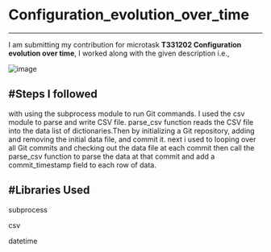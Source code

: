 # Configuration_evolution_over_time
--------------------------------------------------------------
I am submitting my contribution for microtask **T331202 Configuration evolution over time**, I worked along with the given description i.e., 

![image](https://user-images.githubusercontent.com/85181086/229358755-142092ca-f907-468a-ab24-548716a84f4f.png)

#Steps I followed 
----------------------------------------
with using the subprocess module to run Git commands. I used the csv module to parse and write CSV file. parse_csv function reads the CSV file into the data list of dictionaries.Then by initializing a Git repository, adding and removing the initial data file, and commit it.
next i used to looping over all Git commits and checking out the data file at each commit then call the parse_csv function to parse the data at that commit and add a commit_timestamp field to each row of data.

#Libraries Used
-----------------------------------------------------
subprocess 

csv

datetime

